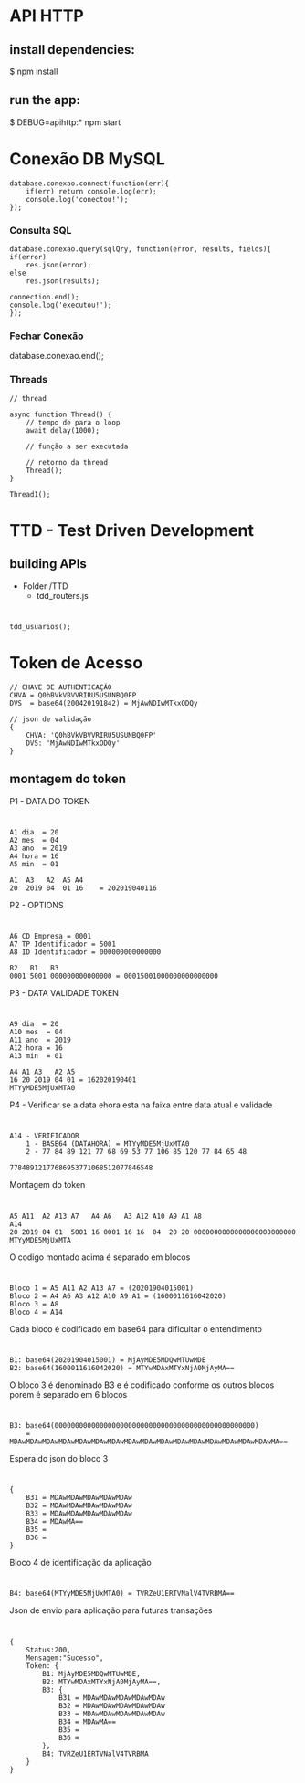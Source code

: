 # API HTTP

## install dependencies:
$ npm install

## run the app:
$ DEBUG=apihttp:* npm start

# Conexão DB MySQL
    database.conexao.connect(function(err){
        if(err) return console.log(err);
        console.log('conectou!');
    });

### Consulta SQL
    database.conexao.query(sqlQry, function(error, results, fields){
    if(error) 
        res.json(error);
    else
        res.json(results);

    connection.end();
    console.log('executou!');
    });

### Fechar Conexão
database.conexao.end();

### Threads
    
    // thread

    async function Thread() {  
        // tempo de para o loop    
        await delay(1000); 
        
        // função a ser executada
        
        // retorno da thread
        Thread();
    }

    Thread1();

# TTD - Test Driven Development 
## building APIs

+ Folder /TTD
    + tdd_routers.js

# 
    tdd_usuarios();


# Token de Acesso
    // CHAVE DE AUTHENTICAÇÃO 
    CHVA = Q0hBVkVBVVRIRU5USUNBQ0FP
    DVS  = base64(200420191842) = MjAwNDIwMTkxODQy

    // json de validação
    {
        CHVA: 'Q0hBVkVBVVRIRU5USUNBQ0FP'
        DVS: 'MjAwNDIwMTkxODQy'
    }

## montagem do token

P1 - DATA DO TOKEN
 #  
    A1 dia  = 20
    A2 mes  = 04
    A3 ano  = 2019
    A4 hora = 16
    A5 min  = 01

    A1  A3   A2  A5 A4
    20  2019 04  01 16    = 202019040116

P2 - OPTIONS
#
    A6 CD Empresa = 0001
    A7 TP Identificador = 5001
    A8 ID Identificador = 000000000000000
    
    B2   B1   B3
    0001 5001 000000000000000 = 00015001000000000000000

P3 - DATA VALIDADE TOKEN
#    
    A9 dia  = 20
    A10 mes  = 04
    A11 ano  = 2019
    A12 hora = 16
    A13 min  = 01

    A4 A1 A3   A2 A5
    16 20 2019 04 01 = 162020190401
    MTYyMDE5MjUxMTA0    

P4 - Verificar se a data ehora esta na faixa entre data atual e validade
#
    A14 - VERIFICADOR         
        1 - BASE64 (DATAHORA) = MTYyMDE5MjUxMTA0
        2 - 77 84 89 121 77 68 69 53 77 106 85 120 77 84 65 48 
    
    77848912177686953771068512077846548 

Montagem do token
#
    A5 A11  A2 A13 A7   A4 A6   A3 A12 A10 A9 A1 A8 			 		   A14 			   
    20 2019 04 01  5001 16 0001 16 16  04  20 20 0000000000000000000000000 MTYyMDE5MjUxMTA

O codigo montado acima é separado em blocos
#     
    Bloco 1 = A5 A11 A2 A13 A7 = (20201904015001)
    Bloco 2 = A4 A6 A3 A12 A10 A9 A1 = (1600011616042020)
    Bloco 3 = A8      
    Bloco 4 = A14

Cada bloco é codificado em base64 para dificultar o entendimento
#     
    B1: base64(20201904015001) = MjAyMDE5MDQwMTUwMDE
	B2: base64(1600011616042020) = MTYwMDAxMTYxNjA0MjAyMA==

O bloco 3 é denominado B3 e é codificado conforme os outros blocos porem é separado em 6 blocos
#
    B3: base64(0000000000000000000000000000000000000000000000000)
        =  MDAwMDAwMDAwMDAwMDAwMDAwMDAwMDAwMDAwMDAwMDAwMDAwMDAwMDAwMDAwMDAwMA==

Espera do json do bloco 3
#
    {
        B31 = MDAwMDAwMDAwMDAwMDAw
        B32 = MDAwMDAwMDAwMDAwMDAw
        B33 = MDAwMDAwMDAwMDAwMDAw
        B34 = MDAwMA==
        B35 =
        B36 =
    }

Bloco 4 de identificação da aplicação
#
    B4: base64(MTYyMDE5MjUxMTA0) = TVRZeU1ERTVNalV4TVRBMA==

Json de envio para aplicação para futuras transações
#
    {
        Status:200,
        Mensagem:"Sucesso",    	
        Token: {
            B1: MjAyMDE5MDQwMTUwMDE,
            B2: MTYwMDAxMTYxNjA0MjAyMA==,
            B3: {
                B31 = MDAwMDAwMDAwMDAwMDAw
                B32 = MDAwMDAwMDAwMDAwMDAw
                B33 = MDAwMDAwMDAwMDAwMDAw
                B34 = MDAwMA==
                B35 =
                B36 =
            },
            B4: TVRZeU1ERTVNalV4TVRBMA
        }
    }